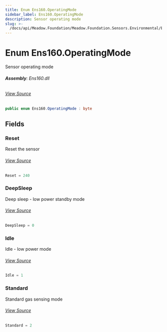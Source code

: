 ```yaml
---
title: Enum Ens160.OperatingMode
sidebar_label: Ens160.OperatingMode
description: Sensor operating mode
slug: >-
  /docs/api/Meadow.Foundation/Meadow.Foundation.Sensors.Environmental/Ens160.OperatingMode
---
```

# Enum Ens160.OperatingMode
Sensor operating mode

###### **Assembly**: Ens160.dll
###### [View Source](https://github.com/WildernessLabs/Meadow.Foundation.git/blob/develop/Source/Meadow.Foundation.Peripherals/Sensors.Environmental.Ens160/Driver/Ens160.Enums.cs#L29)
```csharp title="Declaration"
public enum Ens160.OperatingMode : byte
```
## Fields
### Reset
Reset the sensor
###### [View Source](https://github.com/WildernessLabs/Meadow.Foundation.git/blob/develop/Source/Meadow.Foundation.Peripherals/Sensors.Environmental.Ens160/Driver/Ens160.Enums.cs#L34)
```csharp title="Declaration"
Reset = 240
```
### DeepSleep
Deep sleep - low power standby mode
###### [View Source](https://github.com/WildernessLabs/Meadow.Foundation.git/blob/develop/Source/Meadow.Foundation.Peripherals/Sensors.Environmental.Ens160/Driver/Ens160.Enums.cs#L38)
```csharp title="Declaration"
DeepSleep = 0
```
### Idle
Idle - low power mode
###### [View Source](https://github.com/WildernessLabs/Meadow.Foundation.git/blob/develop/Source/Meadow.Foundation.Peripherals/Sensors.Environmental.Ens160/Driver/Ens160.Enums.cs#L42)
```csharp title="Declaration"
Idle = 1
```
### Standard
Standard gas sensing mode
###### [View Source](https://github.com/WildernessLabs/Meadow.Foundation.git/blob/develop/Source/Meadow.Foundation.Peripherals/Sensors.Environmental.Ens160/Driver/Ens160.Enums.cs#L46)
```csharp title="Declaration"
Standard = 2
```
